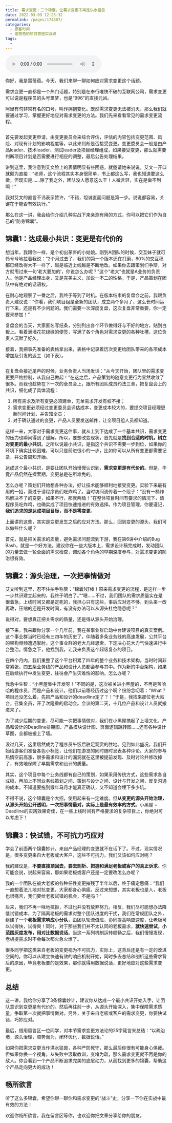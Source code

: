 ```yaml
---
title: 需求变更：三个锦囊，让需求变更不再是洪水猛兽
date: 2022-03-09 12:23:32
permalink: /pages/174807/
categories:
  - 极客时间
  - 雷蓓蓓的项目管理实战课
tags:
  - 
---
```

<audio title="09.需求变更：三个锦囊，让需求变更不再是洪水猛兽" src="https://static001.geekbang.org/resource/audio/f6/89/f664bbe93a6973f0e6464b8958d53389.mp3" controls="controls"></audio> 
<p>你好，我是雷蓓蓓。今天，我们来聊一聊如何应对需求变更这个话题。</p><p>需求变更一直都是一个热门话题，特别是在奉行唯快不破的互联网公司，需求变更可以说是程序员的头号噩梦，也是“996”的直接元凶。</p><p>阿里有句非常有名的口号，叫作拥抱变化。既然需求变更无法被消灭，那么我们就要通过学习，掌握更好地应对需求变更的方法。我们先来看看常见的需求变更流程。</p><p><img src="https://static001.geekbang.org/resource/image/cd/e8/cda9fd3f18e913820665be99fcb087e8.jpg?wh=4305x3630" alt=""></p><p>首先要发起变更申请，由变更委员会来综合评估，评估的内容包括变更范围、风险、对现有计划的影响程度等，以此来判断是否接受变更。变更委员会一般是由产品leader、技术leader、测试leader及项目经理组成，如果接受变更，那么就需要判断项目计划是否需要进行相应的调整，最后公告处理结果。</p><p>讲到这里，我注意到艾文脸上的表情明显有些困惑，就邀请她来说说，艾文一开口就颇为直接：“老师，这个流程其实本身很简单，书上都这么写，我也知道要这么做，但现实是……除了我之外，团队没人愿意这么干！人微言轻，实在是做不到啊！”</p><p>我对艾文的直言不讳表示赞许，“不错，坦诚直面问题是第一步。说说都容易，关键在于能否有效执行。”</p><p>那么在这一讲，我会给你介绍几种实战下来亲测有用的方式，你可以把它们作为自己的“防身锦囊”。</p><!-- [[[read_end]]] --><h2><strong>锦囊1：达成最小共识：变更是有代价的</strong></h2><p>想当年，我跟你一样，是个初出茅庐的小姑娘。刚到A团队的时候，交互妹子就可怜兮兮地拉着我说：“2个月过去了，我们的第一个版本还在打磨，80%的交互稿都已经改得大不一样了，越是临近上线越是不断地改。如果你去跟策划们争辩，对方就甩过来一句‘老大要加的’，你说怎么办呢？”这个“老大”也就是A业务的负责人。他是产品经理出身，又是完美主义，加说一不二的性格，于是，产品策划在团队中有绝对的话语权。</p><p>在耐心地观察了一番之后，我终于等到了时机。在版本结束的复盘会之前，我跟负责人建议说：“你看，我们项目组是全新的团队，成立两个多月了，这么长时间运行下来，还是有不少问题的。我们需要一次深度复盘，这次复盘非常重要，你一定要来参加！”</p><p>复盘会的当天，大家匿名写纸条，分别列出各个环节做得好与不好的地方，贴到白板上。看着满墙花花绿绿的便签，写满了各个角色对需求变更的各种吐槽，这位负责人沉默了好久。</p><p>接着，我把事先准备的表格拿出来，表格中记录着历次变更给团队带来的各项成本增加及引发的返工（如下表）。</p><p><img src="https://static001.geekbang.org/resource/image/b9/91/b90b226fa0a0f32abdyy4994b0f0a291.png?wh=1758x990" alt=""></p><p>在复盘会接近尾声的时候，业务负责人当场发话：“从今天开始，团队里的需求变更要严格控制，从我自己做起！”在这之后，产品策划的随意变更行为显然收敛了很多。而我也趁势在下一次的全员会上，跟所有团队成员约法三章，把复盘会上的共识，细化成了具体流程：</p><ol>
<li>所有需求及所有变更必须建单，无单需求开发有权不接；</li>
<li>需求变更必须经过变更委员会评估成本，变更成本较大的，要提交项目经理更新时间计划，并告知全员；</li>
<li>对于确认通过的变更，产品人员要发送邮件，让全项目组人员都知道。</li>
</ol><p>这样一来，大家对于需求变更这件事，就从上到下达成了一个基本共识，需求变更的压力也瞬间得到了缓解。所以，要想改变现状，首先就是<strong>找到合适的时机，树立对变更的最小共识</strong>。之所以说最小共识，是指这个共识不需要一步到位，如果你的环境下确实比较困难，可以只是前进很小的一步，比如你可以从所有变更都需要记录，并公告周知开始。</p><p>达成这个最小共识，是要让团队开始慢慢认识到，<strong>需求变更是有代价的</strong>。但是，毕竟产品仍然在探索期，变更总是在所难免的。</p><p>怎么办呢？策划们开始想各种办法，好让技术能够顺利地接受变更。实验下来最有用的一招，莫过于请程序员们吃炸鸡了。当时坊间流传着一个段子：“没有一桶炸鸡解决不了的变更，如果不行，那就两桶！”在整体项目时间有要求的情况下，请程序员吃炸鸡，也确实成了项目快速推进的有效选择。作为项目管理，你要谨记，<strong>我们追求的是达成项目目标，而不是零变更</strong>。</p><p>上面讲的这些，其实是变更发生之后的应对方法。那么，回到变更的源头，我们可以做些什么呢？</p><p>首先，就是把关需求的质量，避免需求问题流到下游，我在第6讲中介绍的Bug Bash，就是一个好方法。建议你在一些大版本上，需求设计稿完成时，发动团队的力量去做一轮全面的需求检查，调动各个角色的早期深度参与，对需求变更的防治很有效。</p><h2><strong>锦囊2：源头治理，一次把事情做对</strong></h2><p>艾文听到这里，忍不住拍手称赞：“锦囊1好棒！原来需求变更的流程，是这样一步一步共识建立起来的，我终于明白了。”“嗯……不过，我们团队的需求质量实在是很着急，上线时间又都是定死的，我担心只有这些，事后应对还不够，到头来一改再改，压缩的还是开发时间，有没有办法可以从源头杜绝隐患呢？”</p><p>说得对，要想真正把关需求的质量，还是得从源头开始治理。</p><p>接下来，我来跟你分享一个几年前，我在某事业群启动中台建设项目的真实案例。这个事业群当时已经有三四年的历史了，伴随着多条业务线的高速发展，公共平台的架构频频遭遇掣肘。这个事业群的老大几经思索，下定决心花大力气快速进行中台整治。情急之下，他找到我，让我来负责这个超级复杂的项目。</p><p>在四个月内，我们重整了这个平台积累了四年的整个业务和技术架构。当时时间非常紧张，四五条业务线的产品和设计人员都会参与其中。作为新的中台架构，如果在后续执行中发生变更，往往会产生灾难性的影响。怎么办呢？</p><p>我急中生智：“小黑屋集中开发呀！”不同的是，这次被关进小黑屋的，不再是苦哈哈的程序员，而是产品和设计。他们以前哪经历过这个啊？纷纷念叨着：“What？项目还没怎么着，先把产品和设计的deadline定了？！”于是，我找来那位老大站台，召集全员，开了次隆重的启动会。会议的第二天，十几位产品和设计人员就搬进来了。</p><p>为了减少后期的变更，尽可能一次把事情做对，我们在小黑屋搞起了上墙文化，产品和设计的Deadline排期图、产品模块设计图、页面逻辑跳转图……还有各种设计草图，全都被搬上了墙。</p><p>没过几天，这里居然成为了程序员午饭后驻足观赏的胜地。见到如此盛况，我们开始给游客们准备各色小标签，让他们在游览的同时随时发表各种评论。大家的参与热情空前高涨，很多需求和设计的漏洞就在这里被提前发现、及时讨论并修改掉了，有效地保障了早期需求和设计的质量。</p><p>其实，这个项目中每个业务线都有自己的策划，如果采用传统方式，这些需求各自成稿，再加上不同业务线策划之间、策划与设计之间、设计与开发之间、反复沟通的成本，不知道要拖到猴年马月才能真正确认，又不知道会埋下多少坑。</p><p>不得不说，这个锦囊是个大招，使用起来有一定难度。但<strong>从变更的源头开始治理，从源头开始公开透明，一次把事情最对，实际上是最有效率的方式</strong>。小黑屋 + Deadline的实践效果奇佳，在一些上线时间有严格要求的复杂项目上，你绝对可以考虑下！</p><h2><strong>锦囊3：快试错，不可抗力巧应对</strong></h2><p>学会了前面两个锦囊妙计，来自产品经理的变更就不在话下了。不过，现实情况是，很多变更来自大老板或大客户，这些不可抗力，我们又该如何应对呢？</p><p>我的建议是，<strong>不要直接顶回去，要去剖析、把握和满足老板或客户的真正诉求</strong>。你可能会说，说起来容易，那如果老板或客户还是一定要改怎么办呢？</p><p>我的一个团队在被大老板的各种任性变更摧残了半年以后，终于痛定思痛：“我们一直想着法儿地对抗变更，大家都身心俱疲。反过来想想，其实老板也是人，老板也很痛苦，我们要给老板试错的机会，不是吗？”</p><p>后来，我们不再一味地抗拒，不过也并没有放弃努力。相反，我们尽可能想办法降低试错成本，为了隔离老板的需求对整个团队进度的干扰，我们在常规团队之外，组建了一个<strong>老板需求响应小分队</strong>，由团队轮流值班，协同提高响应速度，让老板可以试得快，试得爽！同时，对于那些我们并不太认同的老板需求，<strong>就快速尝试，小范围灰度发布，用对比数据说话</strong>。当这一系列机制运转顺畅之后，我们慢慢发现，老板提需求时不会每次都火急火燎了。</p><p>很多同学把这类来自老板的变更视为不可抗力，实际上，这背后还是有一定的改进空间的。你可以从建立快速有效的响应机制开始，同时多去总结和剖析这些需求背后的原因，毕竟老板要的是效果，那你就得用数据说话，更好地应对这些需求变更。</p><h2>总结</h2><p>这一讲，我给你分享了3条锦囊妙计，建议你从达成一个最小共识开始入手，让团队意识到变更是有代价的。然后再往前一步，从源头开始深入，集中保障需求质量，争取第一次就把事情做对。另外，关于来自老板或客户的需求变更，你要快试错，巧妙应对。</p><p>最后，借用留言区一位同学，对本节需求变更方法论的25字箴言来总结：“以疏治堵，源头治理，顺势而为，闭环优化，数据说话。”</p><p>如果你把需求变更当作洪水猛兽，各种严防死守，那么最后你很有可能身心俱疲。但如果你换一个视角，从失败中汲取教训，变堵为疏，那么需求变更就不再是你的敌人。你会看到一个产品不断追求完美的底层动力，从而找到更多的锦囊，帮助这个产品走向更大的成功！</p><h2><strong>畅所欲言</strong></h2><p>听了这么多锦囊，希望你聊一聊你和需求变更的“战斗”史，分享一下你在实战中最有效的方法！</p><p>欢迎你畅所欲言，我在留言区等你，也欢迎你把文章分享给你的朋友。</p>